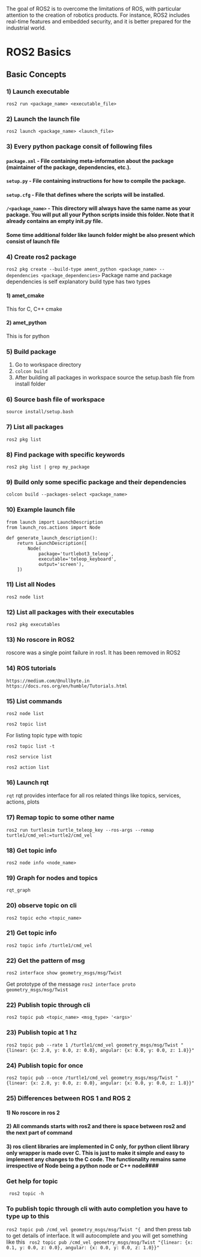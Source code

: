 The goal of ROS2 is to overcome the limitations of ROS, with particular attention to the creation of robotics products.
For instance, ROS2 includes real-time features and embedded security, and it is better prepared for the industrial world.

# ROS2 Basics #
## Basic Concepts ##
### 1) Launch executable ###
```ros2 run <package_name> <executable_file>```
### 2) Launch the launch file ###
```ros2 launch <package_name> <launch_file>```
### 3) Every python package consit of following files ###

#### ```package.xml``` - File containing meta-information about the package (maintainer of the package, dependencies, etc.). ####
#### ```setup.py``` - File containing instructions for how to compile the package. ####
#### ```setup.cfg``` - File that defines where the scripts will be installed. ####
#### ```/<package_name>``` - This directory will always have the same name as your package. You will put all your Python scripts inside this folder. Note that it already contains an empty __init__.py file. ####
#### Some time additional folder like launch folder might be also present which consist of launch file ####


### 4) Create ros2 package ###
```ros2 pkg create --build-type ament_python <package_name> --dependencies <package_dependencies>```
Package name and package dependencies is self explanatory
build type has two types
#### 1) amet_cmake ####
This for C, C++ cmake
#### 2) amet_python ###
This is for python

### 5) Build package ###
1) Go to workspace directory
2) ``` colcon build ```
3) After building all packages in workspace source the setup.bash file from install folder


### 6) Source bash file of workspace ###
```source install/setup.bash```

### 7) List all packages ###
```ros2 pkg list```
### 8) Find package with specific keywords ###
```ros2 pkg list | grep my_package```

### 9) Build only some specific package and their dependencies ###
```colcon build --packages-select <package_name>```

### 10) Example launch file ###
```
from launch import LaunchDescription
from launch_ros.actions import Node

def generate_launch_description():
    return LaunchDescription([
        Node(
            package='turtlebot3_teleop',
            executable='teleop_keyboard',
            output='screen'),
    ])
```
### 11) List all Nodes ###
``` ros2 node list ```

### 12)  List all packages with their executables ###
```ros2 pkg executables```

### 13) No roscore in ROS2 ###
roscore was a single point failure in ros1. It has been removed in ROS2

### 14) ROS tutorials ###
```https://medium.com/@nullbyte.in```
```https://docs.ros.org/en/humble/Tutorials.html```

### 15) List commands ###
```ros2 node list```

```ros2 topic list```

For listing topic type with topic

```ros2 topic list -t```

```ros2 service list```

```ros2 action list```

### 16) Launch rqt ###
```rqt```
rqt provides interface for all ros related things like topics, services, actions, plots

### 17) Remap topic to some other name ###
```ros2 run turtlesim turtle_teleop_key --ros-args --remap turtle1/cmd_vel:=turtle2/cmd_vel```

### 18) Get topic info ###
```ros2 node info <node_name>```

### 19) Graph for nodes and topics ###
```rqt_graph```

### 20) observe topic on cli ###
```ros2 topic echo <topic_name>```

### 21)  Get topic info ###
```ros2 topic info /turtle1/cmd_vel```

### 22) Get the pattern of msg ###
```ros2 interface show geometry_msgs/msg/Twist```

Get prototype of the message
```ros2 interface proto geometry_msgs/msg/Twist```

### 22) Publish topic through cli ###
```ros2 topic pub <topic_name> <msg_type> '<args>'```

### 23) Publish topic at 1 hz ###
```ros2 topic pub --rate 1 /turtle1/cmd_vel geometry_msgs/msg/Twist "{linear: {x: 2.0, y: 0.0, z: 0.0}, angular: {x: 0.0, y: 0.0, z: 1.8}}"```

### 24) Publish topic for once ###
```ros2 topic pub --once /turtle1/cmd_vel geometry_msgs/msg/Twist "{linear: {x: 2.0, y: 0.0, z: 0.0}, angular: {x: 0.0, y: 0.0, z: 1.8}}"```

### 25) Differences between ROS 1 and ROS 2
#### 1) No roscore in ros 2 ####
#### 2) All commands starts with ros2 and there is space between ros2 and the next part of command ####
#### 3) ros client libraries are implemented in C only, for python client library only wrapper is made over C. This is just to make it simple and easy to implement any changes to the C code. The functionality remains same irrespective of Node being a python node or C++ node####

### Get help for topic ###
``` ros2 topic -h```

### To publish topic through cli with auto completion you have to type up to this ###
```ros2 topic pub /cmd_vel geometry_msgs/msg/Twist "{ ``` and then press tab to get details of interface. It will autocomplete and you will get something like this 
``` ros2 topic pub /cmd_vel geometry_msgs/msg/Twist "{linear: {x: 0.1, y: 0.0, z: 0.0}, angular: {x: 0.0, y: 0.0, z: 1.0}}"```


